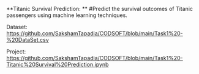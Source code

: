**Titanic Survival Prediction: **
#Predict the survival outcomes of Titanic passengers using machine learning techniques.

Dataset: https://github.com/SakshamTapadia/CODSOFT/blob/main/Task1%20-%20DataSet.csv

Project: https://github.com/SakshamTapadia/CODSOFT/blob/main/Task1%20-Titanic%20Survival%20Prediction.ipynb

